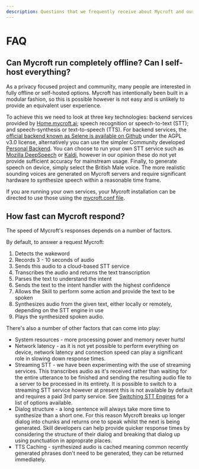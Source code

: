 ```yaml
---
description: Questions that we frequently receive about Mycroft and our technologies.
---
```


# FAQ

## Can Mycroft run completely offline? Can I self-host everything?

As a privacy focused project and community, many people are interested in fully offline or self-hosted options. Mycroft has intentionally been built in a modular fashion, so this is possible however is not easy and is unlikely to provide an equivalent user experience.

To achieve this we need to look at three key technologies: backend services provided by [Home.mycroft.ai](https://home.mycroft.ai); speech recognition or speech-to-text \(STT\); and speech-synthesis or text-to-speech \(TTS\). For backend services, the [official backend known as Selene is available on Github](https://github.com/MycroftAI?utf8=%E2%9C%93&q=Selene&type=&language=) under the AGPL v3.0 license, alternatively you can use the simpler Community developed [Personal Backend](https://github.com/MycroftAI/personal-backend). You can choose to run your own STT service such as [Mozilla DeepSpeech](https://github.com/mozilla/DeepSpeech/releases) or [Kaldi](https://kaldi-asr.org/), however in our opinion these do not yet provide sufficient accuracy for mainstream usage. Finally, to generate speech on device, simply select the British Male voice. The more realistic sounding voices are generated on Mycroft servers and require significant hardware to synthesize speech within a reasonable time frame.

If you are running your own services, your Mycroft installation can be directed to use those using the [mycroft.conf file](../using-mycroft-ai/customizations/mycroft-conf.md).

## How fast can Mycroft respond?

The speed of Mycroft's responses depends on a number of factors.

By default, to answer a request Mycroft:
1. Detects the wakeword
2. Records 3 - 10 seconds of audio
3. Sends this audio to a cloud-based STT service
4. Transcribes the audio and returns the text transcription
5. Parses the text to understand the intent
6. Sends the text to the intent handler with the highest confidence
7. Allows the Skill to perform some action and provide the text to be spoken
8. Synthesizes audio from the given text, either locally or remotely, depending on the STT engine in use
9. Plays the synthesized spoken audio.

There's also a number of other factors that can come into play:
- System resources - more processing power and memory never hurts!
- Network latency - as it is not yet possible to perform everything on device, network latency and connection speed can play a significant role in slowing down response times.
- Streaming STT - we have been experimenting with the use of streaming services. This transcribes audio as it's received rather than waiting for the entire utterance to be finished and sending the resulting audio file to a server to be processed in its entirety. It is possible to switch to a streaming STT service however at present this is not available by default and requires a paid 3rd party service. See [Switching STT Engines](../using-mycroft-ai/customizations/stt-engine.md) for a list of options available.
- Dialog structure - a long sentence will always take more time to synthesize than a short one. For this reason Mycroft breaks up longer dialog into chunks and returns one to speak whilst the next is being generated. Skill developers can help provide quicker response times by considering the structure of their dialog and breaking that dialog up using punctuation in approprate places.
- TTS Caching - synthesized audio is cached meaning common recently generated phrases don't need to be generated, they can be returned immediately.

